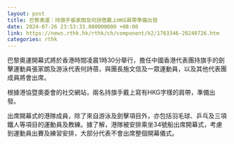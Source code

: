 ```yaml
---
layout: post
title: 巴黎奧運｜持旗手張家朗及何詩蓓戴上HKG肩帶準備出發
date: 2024-07-26 23:53:33.000000000 +08:00
link: https://news.rthk.hk/rthk/ch/component/k2/1763346-20240726.htm
categories: rthk
---
```


巴黎奧運開幕式將於香港時間凌晨1時30分舉行，擔任中國香港代表團持旗手的劍擊運動員張家朗及游泳代表何詩蓓，與團長施文信及一眾運動員，以及其他代表團成員將會出席。

根據港協暨奧委會的社交網站，兩名持旗手戴上寫有HKG字樣的肩帶，準備出發。

出席開幕式的港隊成員，除了來自游泳及劍擊項目外，亦包括羽毛球、乒乓及三項鐵人等項目的運動員及教練。據了解，港隊被安排乘坐34號船出席開幕式，考慮到運動員出賽及練習安排，大部分代表不會出席整個開幕儀式。
